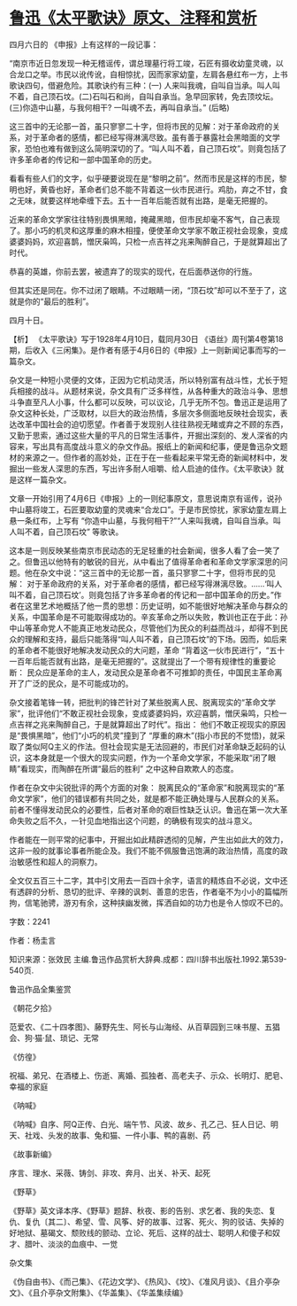 # [鲁迅《太平歌诀》原文、注释和赏析](https://www.vrrw.net/wx/9592.html)

四月六日的 《申报》上有这样的一段记事：

“南京市近日忽发现一种无稽谣传，谓总理墓行将工竣，石匠有摄收幼童灵魂，以合龙口之举。市民以讹传讹，自相惊扰，因而家家幼童，左肩各悬红布一方，上书歌诀四句，借避危险。其歌诀约有三种：(一) 人来叫我魂，自叫自当承。叫人叫不着，自己顶石坟。(二)石叫石和尚，自叫自承当。急早回家转，免去顶坟坛。(三)你造中山墓，与我何相干? 一叫魂不去，再叫自承当。” (后略)

这三首中的无论那一首，虽只寥寥二十字，但将市民的见解：对于革命政府的关系，对于革命者的感情，都已经写得淋漓尽致。虽有善于暴露社会黑暗面的文学家，恐怕也难有做到这么简明深切的了。“叫人叫不着，自己顶石坟”。则竟包括了许多革命者的传记和一部中国革命的历史。

看看有些人们的文字，似乎硬要说现在是“黎明之前”。然而市民是这样的市民，黎明也好，黄昏也好，革命者们总不能不背着这一伙市民进行。鸡肋，弃之不甘，食之无味，就要这样地牵缠下去。五十一百年后能否就有出路，是毫无把握的。

近来的革命文学家往往特别畏惧黑暗，掩藏黑暗，但市民却毫不客气，自己表现了。那小巧的机灵和这厚重的麻木相撞，便使革命文学家不敢正视社会现象，变成婆婆妈妈，欢迎喜鹊，憎厌枭鸣，只检一点吉祥之兆来陶醉自己，于是就算超出了时代。

恭喜的英雄，你前去罢，被遗弃了的现实的现代，在后面恭送你的行旌。

但其实还是同在。你不过闭了眼睛。不过眼睛一闭，“顶石坟”却可以不至于了，这就是你的“最后的胜利”。

四月十日。



【析】 《太平歌诀》写于1928年4月10日，载同月30日 《语丝》周刊第4卷第18期，后收入《三闲集》。是作者有感于4月6日的《申报》上一则新闻记事而写的一篇杂文。

杂文是一种短小灵便的文体，正因为它机动灵活，所以特别富有战斗性，尤长于短兵相接的战斗。从题材来说，杂文具有广泛多样性，从各种重大的政治斗争、思想斗争直至凡人小事，什么都可以反映，可以议论，几乎无所不包。鲁迅正是运用了杂文这种长处，广泛取材，以巨大的政治热情，多层次多侧面地反映社会现实，表达改革中国社会的迫切愿望。作者善于发现别人往往熟视无睹或弃之不顾的东西，又勤于思索，通过这些大量的平凡的日常生活事件，开掘出深刻的、发人深省的内容来，写出具有高度战斗意义的杂文作品。报纸上的新闻和纪事，便是鲁迅杂文题材的来源之一。但作者的高妙处，正在于在一些看起来平常无奇的新闻材料中，发掘出一些发人深思的东西，写出许多耐人咀嚼、给人启迪的佳作。《太平歌诀》就是这样一篇杂文。

文章一开始引用了4月6日《申报》上的一则纪事原文，意思说南京有谣传，说孙中山墓将竣工，石匠要取幼童的灵魂来“合龙口”。于是市民惊扰，家家幼童左肩上悬一条红布，上写有 “你造中山墓，与我何相干?”“人来叫我魂，自叫自当承。叫人叫不着，自己顶石坟” 等歌诀。

这本是一则反映某些南京市民动态的无足轻重的社会新闻，很多人看了会一笑了之。但鲁迅以他特有的敏锐的目光，从中看出了值得革命者和革命文学家深思的问题。他在杂文中说：“这三首中的无论那一首，虽只寥寥二十字，但将市民的见解： 对于革命政府的关系，对于革命者的感情，都已经写得淋漓尽致。……‘叫人叫不着，自己顶石坟’。则竟包括了许多革命者的传记和一部中国革命的历史。”作者在这里艺术地概括了他一贯的思想：历史证明，如不能很好地解决革命与群众的关系，中国革命是不可能取得成功的。辛亥革命之所以失败，教训也正在于此：孙中山等革命党人不能真正地发动民众，尽管他们为民众的利益而战斗，却得不到民众的理解和支持，最后只能落得“叫人叫不着，自己顶石坟”的下场。因而，如后来的革命者不能很好地解决发动民众的大问题，革命 “背着这一伙市民进行”，“五十一百年后能否就有出路，是毫无把握的”。这就提出了一个带有规律性的重要论断： 民众应是革命的主人，发动民众是革命者不可推卸的责任，中国民主革命离开了广泛的民众，是不可能成功的。

杂文接着笔锋一转，把批判的锋芒针对了某些脱离人民、脱离现实的“革命文学家”，批评他们“不敢正视社会现象，变成婆婆妈妈，欢迎喜鹊，憎厌枭鸣，只检一点吉祥之兆来陶醉自己，于是就算超出了时代”。指出： 他们不敢正视现实的原因是“畏惧黑暗”，他们“小巧的机灵”撞到了 “厚重的麻木”(指小市民的不觉悟)，就采取了类似阿Q主义的作法。但社会现实是无法回避的，市民们对革命缺乏起码的认识，这本身就是一个很大的现实问题，作为一个革命文学家，不能采取“闭了眼睛”看现实，而陶醉在所谓“最后的胜利” 之中这种自欺欺人的态度。

作者在杂文中尖锐批评的两个方面的对象： 脱离民众的“革命家”和脱离现实的“革命文学家”，他们的错误都有共同之处，就是都不能正确处理与人民群众的关系。前者不懂得发动民众的必要性，后者对革命的艰巨性缺乏认识。鲁迅在第一次大革命失败之后不久，一针见血地指出这个问题，的确极有现实的战斗意义。

作者能在一则平常的纪事中，开掘出如此精辟透彻的见解，产生出如此大的效力，这非一般的就事论事者所能企及。我们不能不佩服鲁迅饱满的政治热情，高度的政治敏感性和超人的洞察力。

全文仅五百三十二字，其中引文用去一百四十余字，语言的精炼自不必说，文中还有透辟的分析、恳切的批评、辛辣的讽刺、善意的忠告，作者毫不为小小的篇幅所拘，信笔驰骋，游刃有余，这种挟幽发微，挥洒自如的功力也是令人惊叹不已的。

字数：2241

作者：杨圭言

知识来源：张效民 主编.鲁迅作品赏析大辞典.成都：四川辞书出版社.1992.第539-540页.

鲁迅作品全集鉴赏

《朝花夕拾》

范爱农、《二十四孝图》、藤野先生、阿长与山海经、从百草园到三味书屋、五猖会、狗·猫·鼠、琐记、无常

《仿徨》

祝福、弟兄、在酒楼上、伤逝、离婚、孤独者、高老夫子、示众、长明灯、肥皂、幸福的家庭

《呐喊》

《呐喊》自序、阿Q正传、白光、端午节、风波、故乡、孔乙己、狂人日记、明天、社戏、头发的故事、兔和猫、一件小事、鸭的喜剧、药

《故事新编》

序言、理水、采薇、铸剑、非攻、奔月、出关、补天、起死

《野草》

《野草》英文译本序、《野草》题辞、秋夜、影的告别、求乞者、我的失恋、复仇、复仇〔其二〕、希望、雪、风筝、好的故事、过客、死火、狗的驳诘、失掉的好地狱、墓碣文、颓败线的颤动、立论、死后、这样的战士、聪明人和傻子和奴才、腊叶、淡淡的血痕中、一觉

杂文集

《伪自由书》、《而己集》、《花边文学》、《热风》、《坟》、《准风月谈》、《且介亭杂文》、《且介亭杂文附集》、《华盖集》、《华盖集续编》

